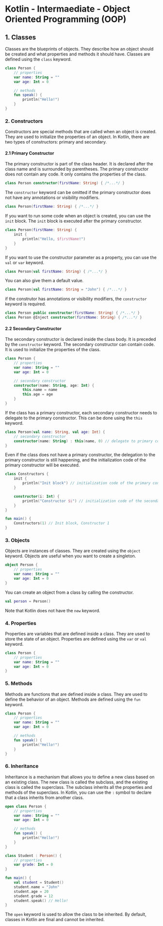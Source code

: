 # Kotlin - Intermaediate - Object Oriented Programming (OOP)

## 1. Classes

Classes are the blueprints of objects. They describe how an object should be created and what properties and methods it should have. Classes are defined using the `class` keyword.

```kotlin
class Person {
    // properties
    var name: String = ""
    var age: Int = 0

    // methods
    fun speak() {
        println("Hello!")
    }
}
```

### 2. Constructors

Constructors are special methods that are called when an object is created. They are used to initialize the properties of an object. In Kotlin, there are two types of constructors: primary and secondary.

#### 2.1 Primary Constructor

The primary constructor is part of the class header. It is declared after the class name and is surrounded by parentheses. The primary constructor does not contain any code. It only contains the properties of the class.

```kotlin
class Person constructor(firstName: String) { /*...*/ }
```

The `constructor` keyword can be omitted if the primary constructor does not have any annotations or visibility modifiers.

```kotlin
class Person(firstName: String) { /*...*/ }
```

If you want to run some code when an object is created, you can use the `init` block. The `init` block is executed after the primary constructor.

```kotlin
class Person(firstName: String) {
    init {
        println("Hello, $firstName!")
    }
}
```

If you want to use the constructor parameter as a property, you can use the `val` or `var` keyword.

```kotlin
class Person(val firstName: String) { /*...*/ }
```

You can also give them a default value.

```kotlin
class Person(val firstName: String = "John") { /*...*/ }
```

if the construtor has annotations or visibility modifiers, the `constructor` keyword is required.

```kotlin
class Person public constructor(firstName: String) { /*...*/ }
class Person @Inject constructor(firstName: String) { /*...*/ }
```

#### 2.2 Secondary Constructor

The secondary constructor is declared inside the class body. It is preceded by the `constructor` keyword. The secondary constructor can contain code. It is used to initialize the properties of the class.

```kotlin
class Person {
    // properties
    var name: String = ""
    var age: Int = 0

    // secondary constructor
    constructor(name: String, age: Int) {
        this.name = name
        this.age = age
    }
}
```

If the class has a primary constructor, each secondary constructor needs to delegate to the primary constructor. This can be done using the `this` keyword.

```kotlin
class Person(val name: String, val age: Int) {
    // secondary constructor
    constructor(name: String) : this(name, 0) // delegate to primary constructor
}
```

Even if the class does not have a primary constructor, the delegation to the primary constructor is still happening, and the initialization code of the primary constructor will be executed.

```kotlin
class Constructors {
    init {
        println("Init block") // initialization code of the primary constructor
    }

    constructor(i: Int) {
        println("Constructor $i") // initialization code of the secondary constructor
    }
}

fun main() {
    Constructors(1) // Init block, Constructor 1
}
```

### 3. Objects

Objects are instances of classes. They are created using the `object` keyword. Objects are useful when you want to create a singleton.

```kotlin
object Person {
    // properties
    var name: String = ""
    var age: Int = 0
}
```

You can create an object from a class by calling the constructor.

```kotlin
val person = Person()
```

Note that Kotlin does not have the `new` keyword.

### 4. Properties

Properties are variables that are defined inside a class. They are used to store the state of an object. Properties are defined using the `var` or `val` keyword.

```kotlin
class Person {
    // properties
    var name: String = ""
    var age: Int = 0
}
```

### 5. Methods

Methods are functions that are defined inside a class. They are used to define the behavior of an object. Methods are defined using the `fun` keyword.

```kotlin
class Person {
    // properties
    var name: String = ""
    var age: Int = 0

    // methods
    fun speak() {
        println("Hello!")
    }
}
```

### 6. Inheritance

Inheritance is a mechanism that allows you to define a new class based on an existing class. The new class is called the subclass, and the existing class is called the superclass. The subclass inherits all the properties and methods of the superclass. In Kotlin, you can use the `:` symbol to declare that a class inherits from another class.

```kotlin
open class Person {
    // properties
    var name: String = ""
    var age: Int = 0

    // methods
    fun speak() {
        println("Hello!")
    }
}

class Student : Person() {
    // properties
    var grade: Int = 0
}

fun main() {
    val student = Student()
    student.name = "John"
    student.age = 20
    student.grade = 12
    student.speak() // Hello!
}
```

The `open` keyword is used to allow the class to be inherited. By default, classes in Kotlin are final and cannot be inherited.

